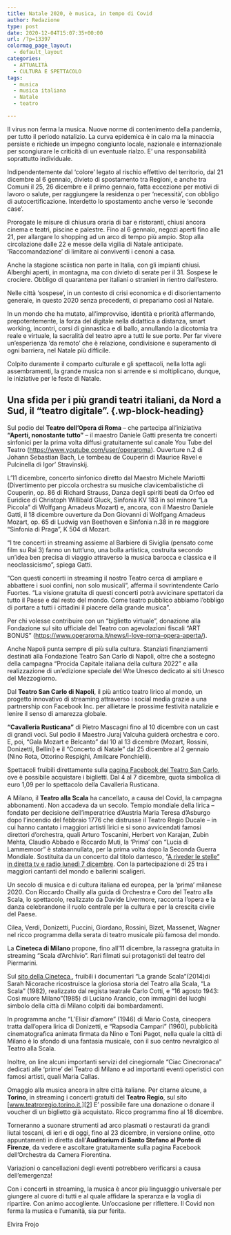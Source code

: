 ```yaml
---
title: Natale 2020, è musica, in tempo di Covid
author: Redazione
type: post
date: 2020-12-04T15:07:35+00:00
url: /?p=13397
colormag_page_layout:
  - default_layout
categories:
  - ATTUALITÀ
  - CULTURA E SPETTACOLO
tags:
  - musica
  - musica italiana
  - Natale
  - teatro

---
```

Il virus non ferma la musica. Nuove norme di contenimento della pandemia, per tutto il periodo natalizio. La curva epidemica è in calo ma la minaccia persiste e richiede un impegno congiunto locale, nazionale e internazionale per scongiurare le criticità di un eventuale rialzo. E&#8217; una responsabilità soprattutto individuale. 

Indipendentemente dal ‘colore’ legato al rischio effettivo del territorio, dal 21 dicembre al 6 gennaio, divieto di spostamento tra Regioni, e anche tra Comuni il 25, 26 dicembre e il primo gennaio, fatta eccezione per motivi di lavoro o salute, per raggiungere la residenza o per ‘necessità’, con obbligo di autocertificazione. Interdetto lo spostamento anche verso le ‘seconde case’. 

Prorogate le misure di chiusura oraria di bar e ristoranti, chiusi ancora cinema e teatri, piscine e palestre. Fino al 6 gennaio, negozi aperti fino alle 21, per allargare lo shopping ad un arco di tempo più ampio. Stop alla circolazione dalle 22 e messe della vigilia di Natale anticipate. &#8216;Raccomandazione&#8217; di limitare ai conviventi i cenoni a casa.

Anche la stagione sciistica non parte in Italia, con gli impianti chiusi. Alberghi aperti, in montagna, ma con divieto di serate per il 31. Sospese le crociere. Obbligo di quarantena per italiani o stranieri in rientro dall’estero. 

Nelle città ‘sospese’, in un contesto di crisi economica e di disorientamento generale, in questo 2020 senza precedenti, ci prepariamo così al Natale.

In un mondo che ha mutato, all’improvviso, identità e priorità affermando, prepotentemente, la forza del digitale nella didattica a distanza, smart working, incontri, corsi di ginnastica e di ballo, annullando la dicotomia tra reale e virtuale, la sacralità del teatro apre a tutti le sue porte. Per far vivere un’esperienza ‘da remoto’ che è relazione, condivisione e superamento di ogni barriera, nel Natale più difficile.

Colpito duramente il comparto culturale e gli spettacoli, nella lotta agli assembramenti, la grande musica non si arrende e si moltiplicano, dunque, le iniziative per le feste di Natale.

## Una sfida per i più grandi teatri italiani, da Nord a Sud, il “teatro digitale”.  {.wp-block-heading}

Sul podio del **Teatro dell&#8217;Opera di Roma** &#8211; che partecipa all’iniziativa **“Aperti, nonostante tutto”** &#8211; il maestro Daniele Gatti presenta tre concerti sinfonici per la prima volta diffusi gratuitamente sul canale You Tube del Teatro (<https://www.youtube.com/user/operaroma>). Ouverture n.2 di Johann Sebastian Bach, Le tombeau de Couperin di Maurice Ravel e Pulcinella di Igor&#8217; Stravinskij.

L&#8217;11 dicembre, concerto sinfonico diretto dal Maestro Michele Mariotti (Divertimento per piccola orchestra su musiche clavicembalistiche di Couperin, op. 86 di Richard Strauss, Danza degli spiriti beati da Orfeo ed Euridice di Christoph Willibald Gluck, Sinfonia KV 183 in sol minore “La Piccola” di Wolfgang Amadeus Mozart) e, ancora, con il Maestro Daniele Gatti, il 18 dicembre ouverture da Don Giovanni di Wolfgang Amadeus Mozart, op. 65 di Ludwig van Beethoven e Sinfonia n.38 in re maggiore “Sinfonia di Praga”, K 504 di Mozart.

“I tre concerti in streaming assieme al Barbiere di Siviglia (pensato come film su Rai 3) fanno un tutt’uno, una bolla artistica, costruita secondo un&#8217;idea ben precisa di viaggio attraverso la musica barocca e classica e il neoclassicismo”, spiega Gatti. 

&#8220;Con questi concerti in streaming il nostro Teatro cerca di ampliare e abbattere i suoi confini, non solo musicali”, afferma il sovrintendente Carlo Fuortes. “La visione gratuita di questi concerti potrà avvicinare spettatori da tutto il Paese e dal resto del mondo. Come teatro pubblico abbiamo l&#8217;obbligo di portare a tutti i cittadini il piacere della grande musica&#8221;.

Per chi volesse contribuire con un “biglietto virtuale”, donazione alla Fondazione sul sito ufficiale del Teatro con agevolazioni fiscali “ART BONUS” (<https://www.operaroma.it/news/i-love-roma-opera-aperta/>).

Anche Napoli punta sempre di più sulla cultura. Stanziati finanziamenti destinati alla Fondazione Teatro San Carlo di Napoli, oltre che a sostegno della campagna “Procida Capitale italiana della cultura 2022” e alla realizzazione di un&#8217;edizione speciale del Wte Unesco dedicato ai siti Unesco del Mezzogiorno.

Dal **Teatro San Carlo di Napoli**, il più antico teatro lirico al mondo, un progetto innovativo di streaming attraverso i social media grazie a una partnership con Facebook Inc. per allietare le prossime festività natalizie e lenire il senso di amarezza globale.

**“Cavalleria Rusticana”** di Pietro Mascagni fino al 10 dicembre con un cast di grandi voci. Sul podio il Maestro Juraj Valcuha guiderà orchestra e coro. E, poi, “Gala Mozart e Belcanto” dal 10 al 13 dicembre (Mozart, Rossini, Donizetti, Bellini) e il “Concerto di Natale” dal 25 dicembre al 2 gennaio (Nino Rota, Ottorino Respighi, Amilcare Ponchielli). 

Spettacoli fruibili direttamente sulla <a href="https://www.facebook.com/teatrodisancarlo" target="_blank" rel="noreferrer noopener">pagina Facebook del Teatro San Carlo</a>, ove è possibile acquistare i biglietti. Dal 4 al 7 dicembre, quota simbolica di euro 1,09 per lo spettacolo della Cavalleria Rusticana.

A Milano, il **Teatro alla Scala** ha cancellato, a causa del Covid, la campagna abbonamenti. Non accadeva da un secolo. Tempio mondiale della lirica &#8211; fondato per decisione dell&#8217;imperatrice d&#8217;Austria Maria Teresa d&#8217;Asburgo dopo l&#8217;incendio del febbraio 1776 che distrusse il Teatro Regio Ducale – in cui hanno cantato i maggiori artisti lirici e si sono avvicendati famosi direttori d&#8217;orchestra, quali Arturo Toscanini, Herbert von Karajan, Zubin Mehta, Claudio Abbado e Riccardo Muti, la ‘Prima’ con “Lucia di Lammemoor” è stataannullata, per la prima volta dopo la Seconda Guerra Mondiale. Sostituita da un concerto dal titolo dantesco, “[A riveder le stelle” in diretta tv e radio lunedì 7 dicembre][1]. Con la partecipazione di 25 tra i maggiori cantanti del mondo e ballerini scaligeri.

Un secolo di musica e di cultura italiana ed europea, per la ‘prima’ milanese 2020. Con Riccardo Chailly alla guida di Orchestra e Coro del Teatro alla Scala, lo spettacolo, realizzato da Davide Livermore, racconta l’opera e la danza celebrandone il ruolo centrale per la cultura e per la crescita civile del Paese.

Cilea, Verdi, Donizetti, Puccini, Giordano, Rossini, Bizet, Massenet, Wagner nel ricco programma della serata di teatro musicale più famosa del mondo.

La **Cineteca di Milano** propone, fino all&#8217;11 dicembre, la rassegna gratuita in streaming “Scala d&#8217;Archivio”. Rari filmati sui protagonisti del teatro del Piermarini.

Sul <a href="http://cinetecamilano.it/" target="_blank" rel="noreferrer noopener">sito della Cineteca </a>, fruibili i documentari “La grande Scala”(2014)di Sarah Nicorache ricostruisce la gloriosa storia del Teatro alla Scala, “La Scala” (1982), realizzato dal regista teatrale Carlo Cotti, e “16 agosto 1943: Così muore Milano”(1985) di Luciano Arancio, con immagini dei luoghi simbolo della città di Milano colpiti dai bombardamenti.

In programma anche “L’Elisir d&#8217;amore” (1946) di Mario Costa, cineopera tratta dall&#8217;opera lirica di Donizetti, e “Rapsodia Campari” (1960)_,_ pubblicità cinematografica animata firmata da Nino e Toni Pagot, nella quale la città di Milano è lo sfondo di una fantasia musicale, con il suo centro nevralgico al Teatro alla Scala.

Inoltre, on line alcuni importanti servizi del cinegiornale “Ciac Cinecronaca” dedicati alle ‘prime’ del Teatro di Milano e ad importanti eventi operistici con famosi artisti, quali Maria Callas.

Omaggio alla musica ancora in altre città italiane. Per citarne alcune, a **Torino**, in streaming i concerti gratuiti del **Teatro Regio**, sul sito [www.teatroregio.torino.it.][2] E’ possibile fare una donazione o donare il voucher di un biglietto già acquistato. Ricco programma fino al 18 dicembre.

Torneranno a suonare strumenti ad arco plasmati o restaurati da grandi liutai toscani, di ieri e di oggi, fino al 23 dicembre, in versione online, otto appuntamenti in diretta dall’**Auditorium di Santo Stefano al Ponte di Firenze**, da vedere e ascoltare gratuitamente sulla pagina Facebook dell’Orchestra da Camera Fiorentina.

Variazioni o cancellazioni degli eventi potrebbero verificarsi a causa dell&#8217;emergenza! 

Con i concerti in streaming, la musica è ancor più linguaggio universale per giungere al cuore di tutti e al quale affidare la speranza e la voglia di ripartire. Con animo accogliente. Un&#8217;occasione per riflettere. Il Covid non ferma la musica e l’umanità, sia pur ferita. 

Elvira Frojo

 [1]: https://www.mentelocale.it/milano/articoli/87010-prima-scala-2020-parata-stelle-bolle-domingo-dove-quando-vederla.htm
 [2]: http://www.teatroregio.torino.it.